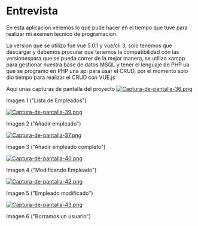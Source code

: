 # Entrevista
En esta aplicacion veremos lo que pude hacer en el tiempo que tuve para realizar mi examen tecnico de programacion.

La version que se utilizo fue vue 5.0.1 y vue/cli 3, solo tenemos que descargar y debemos procurar que tenemos la compatibilidad con las versionespara que se pueda correr de la mejor manera, se utilizo xampp para gestionar nuestra base de datos MSQL y tener el lenguaje de PHP ua que se programo en PHP una api para usar el CRUD, por el momento solo dio tiempo para realizar el CRUD con VUE.js

Aqui unas capturas de pantalla del proyecto 
[![Captura-de-pantalla-36.png](https://i.postimg.cc/WpShbH9P/Captura-de-pantalla-36.png)](https://postimg.cc/6T29MYJH)

Imagen 1 ("Lista de Empleados")


[![Captura-de-pantalla-39.png](https://i.postimg.cc/Wz2RDS1D/Captura-de-pantalla-39.png)](https://postimg.cc/JDdYvNJm)

Imagen 2 ("Añadir empleado")


[![Captura-de-pantalla-37.png](https://i.postimg.cc/VkzSfcw1/Captura-de-pantalla-37.png)](https://postimg.cc/HVPWzRjP)

Imagen 3 ("Añadir empleado completo")


[![Captura-de-pantalla-40.png](https://i.postimg.cc/8PMK8Lp9/Captura-de-pantalla-40.png)](https://postimg.cc/3drCm4DF)

Imagen 4 ("Modificando Empleado")


[![Captura-de-pantalla-42.png](https://i.postimg.cc/sDjQyrsz/Captura-de-pantalla-42.png)](https://postimg.cc/ThsYqBKN)

Imagen 5 ("Empleado modificado")


[![Captura-de-pantalla-43.png](https://i.postimg.cc/GpFdH4x5/Captura-de-pantalla-43.png)](https://postimg.cc/5H2ZrNGB)

Imagen 6 ("Borramos un usuario")
